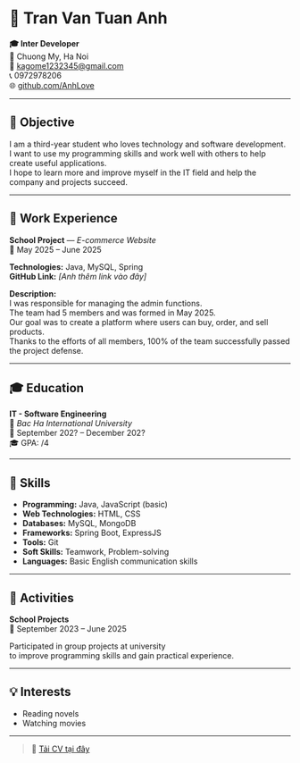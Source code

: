 # 💼 Tran Van Tuan Anh

**🎓 Inter Developer**  
📍 Chuong My, Ha Noi  
📧 kagome1232345@gmail.com  
📞 0972978206  
🌐 [github.com/AnhLove](https://github.com/AnhLove)

---

## 🎯 Objective

I am a third-year student who loves technology and software development.  
I want to use my programming skills and work well with others to help create useful applications.  
I hope to learn more and improve myself in the IT field and help the company and projects succeed.

---

## 💼 Work Experience

**School Project** — *E-commerce Website*  
📅 May 2025 – June 2025

**Technologies:** Java, MySQL, Spring  
**GitHub Link:** *[Anh thêm link vào đây]*  

**Description:**  
I was responsible for managing the admin functions.  
The team had 5 members and was formed in May 2025.  
Our goal was to create a platform where users can buy, order, and sell products.  
Thanks to the efforts of all members, 100% of the team successfully passed the project defense.

---

## 🎓 Education

**IT - Software Engineering**  
📍 *Bac Ha International University*  
📅 September 202? – December 202?  
🎓 GPA: /4

---

## 🧠 Skills

- **Programming:** Java, JavaScript (basic)  
- **Web Technologies:** HTML, CSS  
- **Databases:** MySQL, MongoDB  
- **Frameworks:** Spring Boot, ExpressJS  
- **Tools:** Git  
- **Soft Skills:** Teamwork, Problem-solving  
- **Languages:** Basic English communication skills  

---

## 🎯 Activities

**School Projects**  
📅 September 2023 – June 2025  

Participated in group projects at university  
to improve programming skills and gain practical experience.

---

## 💡 Interests

- Reading novels  
- Watching movies  

---

> 📄 [Tải CV tại đây](https://github.com/AnhLove/My-CV/blob/main/Tran-Van-Tuan-Anh-TopCV.vn-040625.224725.pdf)
